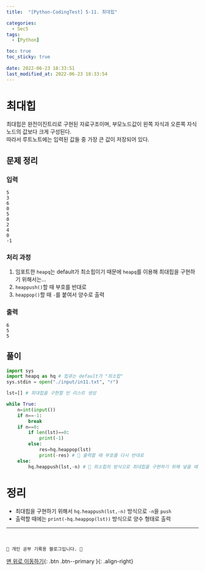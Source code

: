```yaml
---
title:  "[Python-CodingTest] 5-11. 최대힙"

categories:
  - Sec5
tags:
  - [Python]

toc: true
toc_sticky: true
 
date: 2022-06-23 18:33:51
last_modified_at: 2022-06-23 18:33:54
---
```


# 최대힙
최대힙은 완전이진트리로 구현된 자료구조이며, 부모노드값이 왼쪽 자식과 오른쪽 자식노드의 값보다 크게 구성된다.<br>
따라서 루트노트에는 입력된 값들 중 가장 큰 값이 저장되어 있다.<br>

## 문제 정리
### 입력
```
5
3
6
0
5
0
2
4
0
-1
```
### 처리 과정
1. 임포트한 `heapq`는 default가 최소힙이기 때문에 `heapq`를 이용해 최대힙을 구현하기 위해서는...
2. `heappush()`할 때 부호를 반대로
3. `heappop()`할 때 `-`를 붙여서 양수로 출력 

### 출력
```
6
5
5
```
## 풀이
```py
import sys
import heapq as hq # 힙큐는 default가 "최소힙"
sys.stdin = open("./input/in11.txt", "r")

lst=[] # 최대힙을 구현할 빈 리스트 생성

while True:
    n=int(input())
    if n==-1:
        break
    if n==0:
        if len(lst)==0:
            print(-1)
        else:
            res=hq.heappop(lst)
            print(-res) # 🌟 출력할 때 부호를 다시 반대로
    else:
        hq.heappush(lst,-n) # 🌟 최소힙의 방식으로 최대힙을 구현하기 위해 넣을 때 부호를 반대로!
```

# 정리
- 최대힙을 구현하기 위해서 `hq.heappush(lst,-n)` 방식으로 `-n`을 `push`
- 출력할 때에는 `print(-hq.heappop(lst))` 방식으로 양수 형태로 출력

***
<br>

    💛 개인 공부 기록용 블로그입니다. 👻

[맨 위로 이동하기](#){: .btn .btn--primary }{: .align-right}